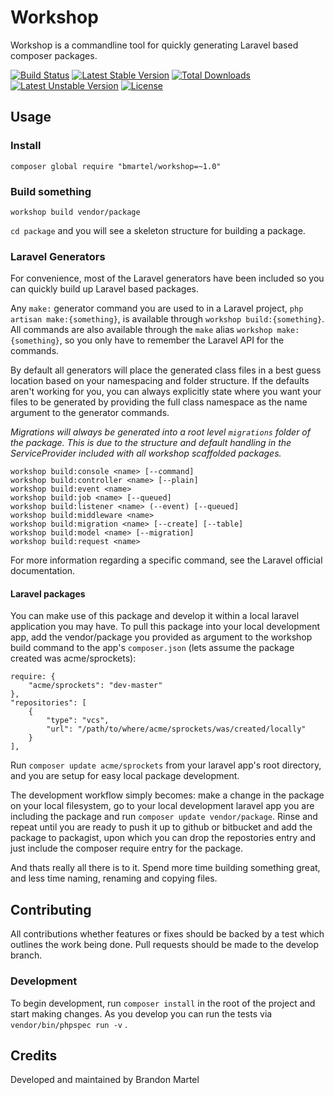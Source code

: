 # Workshop

Workshop is a commandline tool for quickly generating Laravel based composer packages.

[![Build Status](https://travis-ci.org/bmartel/workshop.svg?branch=master)](https://travis-ci.org/bmartel/workshop) [![Latest Stable Version](https://poser.pugx.org/bmartel/workshop/v/stable.svg)](https://packagist.org/packages/bmartel/workshop) [![Total Downloads](https://poser.pugx.org/bmartel/workshop/downloads.svg)](https://packagist.org/packages/bmartel/workshop) [![Latest Unstable Version](https://poser.pugx.org/bmartel/workshop/v/unstable.svg)](https://packagist.org/packages/bmartel/workshop) [![License](https://poser.pugx.org/bmartel/workshop/license.svg)](https://packagist.org/packages/bmartel/workshop)

## Usage

### Install

    composer global require "bmartel/workshop=~1.0"

### Build something

    workshop build vendor/package

```cd package``` and you will see a skeleton structure for building a package.

### Laravel Generators

For convenience, most of the Laravel generators have been included so you can quickly build up Laravel based packages.

Any `make:` generator command you are used to in a Laravel project, `php artisan make:{something}`, is available through `workshop build:{something}`.
All commands are also available through the `make` alias `workshop make:{something}`, so you only have to remember the Laravel API for the commands.

By default all generators will place the generated class files in a best guess location based on your namespacing and folder structure. If the defaults aren't working for you, you can always explicitly state where you want your files to be generated by providing the full class namespace as the name argument to the generator commands.

*Migrations will always be generated into a root level `migrations` folder of the package. This is due to the structure and default handling in the ServiceProvider included with all workshop scaffolded packages.*

    workshop build:console <name> [--command]
    workshop build:controller <name> [--plain]
    workshop build:event <name> 
    workshop build:job <name> [--queued]
    workshop build:listener <name> (--event) [--queued]
    workshop build:middleware <name>
    workshop build:migration <name> [--create] [--table]
    workshop build:model <name> [--migration]
    workshop build:request <name>
    
For more information regarding a specific command, see the Laravel official documentation.

#### Laravel packages

You can make use of this package and develop it within a local laravel application you may have. To pull this package
into your local development app, add the vendor/package you provided as argument to the workshop build command to the app's ```composer.json``` (lets assume the package created was acme/sprockets):

    require: {
        "acme/sprockets": "dev-master"
    },
    "repositories": [
		{
			"type": "vcs",
			"url": "/path/to/where/acme/sprockets/was/created/locally"
		}
	],

Run ```composer update acme/sprockets``` from your laravel app's root directory, and you are setup for easy local package development. 

The development workflow simply becomes: make a change in the package on your local filesystem, go to your local development laravel app you are including the package and run ```composer update vendor/package```. Rinse and repeat until you are ready to push it up to github or bitbucket and add the package to packagist, upon which you can drop the repostories entry and just include the composer require entry for the package.

And thats really all there is to it. Spend more time building something great, and less time
naming, renaming and copying files.

## Contributing

All contributions whether features or fixes should be backed by a test which outlines
the work being done. Pull requests should be made to the develop branch.

### Development

To begin development, run ```composer install``` in the root of the project and start making changes. As you
develop you can run the tests via ```vendor/bin/phpspec run -v``` .

## Credits

Developed and maintained by Brandon Martel
